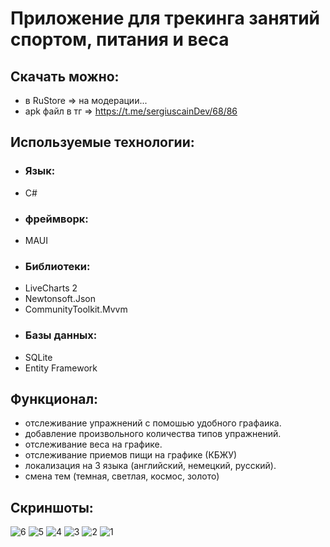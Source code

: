 # Приложение для трекинга занятий спортом, питания и веса

## Скачать можно:
- в RuStore => на модерации...
- apk файл в тг => https://t.me/sergiuscainDev/68/86
## Используемые технологии:
- ### Язык:
- C#
- ### фреймворк:
- MAUI
- ### Библиотеки:
- LiveCharts 2
- Newtonsoft.Json
- CommunityToolkit.Mvvm
- ### Базы данных:
- SQLite
- Entity Framework
## Функционал:
- отслеживание упражнений с помошью удобного графаика.
- добавление произвольного количества типов упражнений.
- отслеживание веса на графике.
- отслеживание приемов пищи на графике (КБЖУ)
- локализация на 3 языка (английский, немецкий, русский).
- смена тем (темная, светлая, космос, золото)
## Скриншоты:
![6](https://github.com/user-attachments/assets/fb79d462-840b-47b1-b978-086b5349e2df)
![5](https://github.com/user-attachments/assets/0bdf4c07-d3a3-4aed-810b-2c1b9e55d703)
![4](https://github.com/user-attachments/assets/c80bab70-3282-4364-b012-c7c017cca5b1)
![3](https://github.com/user-attachments/assets/93d7e650-2f59-48c1-b35f-d867d0681f94)
![2](https://github.com/user-attachments/assets/de077651-c60c-41bb-bf7a-57e10e66216a)
![1](https://github.com/user-attachments/assets/83b5b5b6-d3b8-4519-96d9-a56175d6b5f2)
